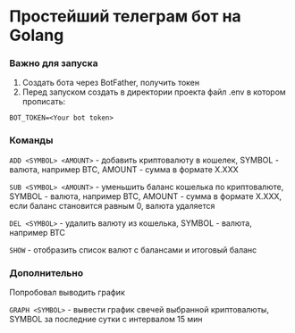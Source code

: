 # Простейший телеграм бот на Golang

### Важно для запуска

1. Создать бота через BotFather, получить токен
2. Перед запуском создать в директории проекта файл .env в котором прописать:

```
BOT_TOKEN=<Your bot token>
```

### Команды

`ADD <SYMBOL> <AMOUNT>` - добавить криптовалюту в кошелек, SYMBOL - валюта, например BTC, AMOUNT - сумма в формате X.XXX

`SUB <SYMBOL> <AMOUNT>` - уменьшить баланс кошелька по криптовалюте, SYMBOL - валюта, например BTC, AMOUNT - сумма в формате X.XXX, если баланс становится равным 0, валюта удаляется

`DEL <SYMBOL>` - удалить валюту из кошелька, SYMBOL - валюта, например BTC

`SHOW` - отобразить список валют с балансами и итоговый баланс

### Дополнительно

Попробовал выводить график

`GRAPH <SYMBOL>` - вывести график свечей выбранной криптовалюты, SYMBOL за последние сутки с интервалом 15 мин